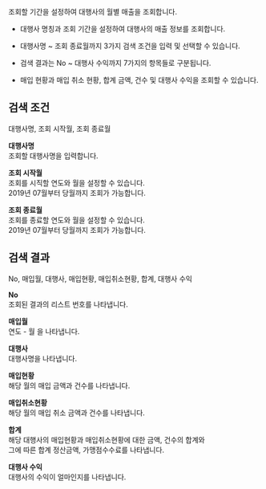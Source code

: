 조회할 기간을 설정하여 대행사의 월별 매출을 조회합니다.

- 대행사 명칭과 조회 기간을 설정하여 대행사의 매출 정보를 조회합니다.

- 대행사명 ~ 조회 종료월까지 3가지 검색 조건을 입력 및 선택할 수 있습니다.

- 검색 결과는 No ~ 대행사 수익까지 7가지의 항목들로 구분됩니다.

- 매입 현황과 매입 취소 현황, 합계 금액, 건수 및 대행사 수익을 조회할 수 있습니다.

## 검색 조건
대행사명, 조회 시작월, 조회 종료월

**대행사명**
<br>조회할 대행사명을 입력합니다.

**조회 시작월**
<br>조회를 시직할 연도와 월을 설정할 수 있습니다.
<br>2019년 07월부터 당월까지 조회가 가능합니다.

**조회 종료월**
<br>조회를 종료할 연도와 월을 설정할 수 있습니다.
<br>2019년 07월부터 당월까지 조회가 가능합니다.

## 검색 결과
No, 매입월, 대행사, 매입현황, 매입취소현황, 합계, 대행사 수익

**No**
<br>조회된 결과의 리스트 번호를 나타냅니다.

**매입월**
<br>연도 - 월 을 나타냅니다.

**대행사**
<br>대행사명을 나타냅니다.

**매입현황**
<br>해당 월의 매입 금액과 건수를 나타냅니다.

**매입취소현황**
<br>해당 월의 매입 취소 금액과 건수를 나타냅니다.

**합계**
<br>해당 대행사의 매입현황과 매입취소현황에 대한 금액, 건수의 합계와
<br>그에 따른 합계 정산금액, 가맹점수수료를 나타냅니다.

**대행사 수익**
<br>대행사의 수익이 얼마인지를 나타냅니다.